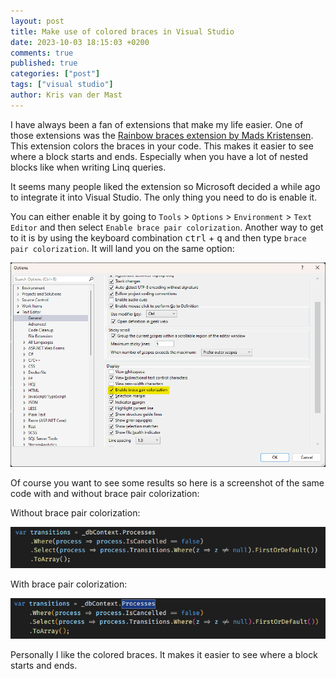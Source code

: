 ```yaml
---
layout: post
title: Make use of colored braces in Visual Studio
date: 2023-10-03 18:15:03 +0200
comments: true
published: true
categories: ["post"]
tags: ["visual studio"]
author: Kris van der Mast
---
```

I have always been a fan of extensions that make my life easier. One of those extensions was the [Rainbow braces extension by Mads Kristensen][1]. This extension colors the braces in your code. This makes it easier to see where a block starts and ends. Especially when you have a lot of nested blocks like when writing Linq queries.  

It seems many people liked the extension so Microsoft decided a while ago to integrate it into Visual Studio. The only thing you need to do is enable it.  

You can either enable it by going to `Tools` > `Options` > `Environment` > `Text Editor` and then select `Enable brace pair colorization`. Another way to get to it is by using the keyboard combination <kbd>ctrl</kbd> + <kbd>q</kbd> and then type `brace pair colorization`. It will land you on the same option:  

![Enable brace pair colorization](../images/enable_brace_pair_colorization.png)

Of course you want to see some results so here is a screenshot of the same code with and without brace pair colorization:

Without brace pair colorization:

![without brace pair colorization](../images/colored_braces_disabled.png)

With brace pair colorization:

![with brace pair colorization](../images/colored_braces_enabled.png)

Personally I like the colored braces. It makes it easier to see where a block starts and ends.

[1]: https://marketplace.visualstudio.com/items?itemName=MadsKristensen.RainbowBraces